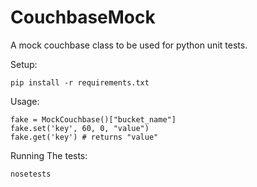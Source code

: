 CouchbaseMock
=============

A mock couchbase class to be used for python unit tests.

Setup:
```
pip install -r requirements.txt
```

Usage:
```
fake = MockCouchbase()["bucket_name"]
fake.set('key', 60, 0, "value")
fake.get('key') # returns "value"
```

Running The tests:
```
nosetests
```